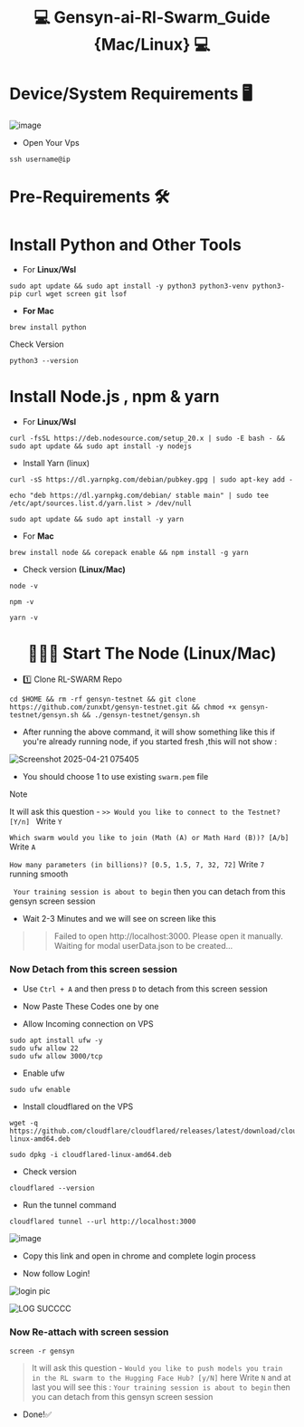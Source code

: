 <div align="center">

# 💻 Gensyn-ai-Rl-Swarm_Guide {Mac/Linux} 💻

</div>


# Device/System Requirements 🖥️

![image](https://github.com/user-attachments/assets/4fbf23bb-846c-4def-be24-157c51fa0b4e)



* Open Your Vps

```
ssh username@ip
```

# Pre-Requirements 🛠

# Install Python and Other Tools

* For **Linux/Wsl**

```
sudo apt update && sudo apt install -y python3 python3-venv python3-pip curl wget screen git lsof

```

* **For Mac**

```
brew install python
```

Check Version

```
python3 --version
```


# Install Node.js , npm & yarn

* For **Linux/Wsl**

```
curl -fsSL https://deb.nodesource.com/setup_20.x | sudo -E bash - && sudo apt update && sudo apt install -y nodejs
```

* Install Yarn (linux)

```
curl -sS https://dl.yarnpkg.com/debian/pubkey.gpg | sudo apt-key add -
```

```
echo "deb https://dl.yarnpkg.com/debian/ stable main" | sudo tee /etc/apt/sources.list.d/yarn.list > /dev/null
```

```
sudo apt update && sudo apt install -y yarn
```


* For **Mac**

```
brew install node && corepack enable && npm install -g yarn
```

* Check version **(Linux/Mac)**

```
node -v
```
```
npm -v
```

```
yarn -v
```
<div align="center">

# 👨🏻‍💻 Start The Node (Linux/Mac) 

</div>


* 1️⃣ Clone RL-SWARM Repo

```
cd $HOME && rm -rf gensyn-testnet && git clone https://github.com/zunxbt/gensyn-testnet.git && chmod +x gensyn-testnet/gensyn.sh && ./gensyn-testnet/gensyn.sh
```
- After running the above command, it will show something like this if you're already running node, if you started fresh ,this will not show :
  
![Screenshot 2025-04-21 075405](https://github.com/user-attachments/assets/37d28590-6f4f-4ecd-9cb6-c831a821e400)

- You should choose 1 to use existing `swarm.pem` file
 
>[!Note]
> It will ask this question - ```>> Would you like to connect to the Testnet? [Y/n] ``` Write `Y`
>
 ``` Which swarm would you like to join (Math (A) or Math Hard (B))? [A/b] ``` Write `A`
 
 ``` How many parameters (in billions)? [0.5, 1.5, 7, 32, 72] ``` Write `7` running smooth
 
``` Your training session is about to begin``` then you can detach from this gensyn screen session

- Wait 2-3 Minutes and we will see on screen like this 
>> Failed to open http://localhost:3000. Please open it manually.
>> Waiting for modal userData.json to be created...

 

###  Now Detach from this screen session
- Use `Ctrl + A` and then press `D` to detach from this screen session

- Now Paste These Codes one by one



* Allow Incoming connection on VPS

```
sudo apt install ufw -y
sudo ufw allow 22
sudo ufw allow 3000/tcp
```

* Enable ufw

```
sudo ufw enable
```

* Install cloudflared on the VPS

```
wget -q https://github.com/cloudflare/cloudflared/releases/latest/download/cloudflared-linux-amd64.deb
````

```
sudo dpkg -i cloudflared-linux-amd64.deb
```

* Check version

```
cloudflared --version
```


* Run the tunnel command

```
cloudflared tunnel --url http://localhost:3000
```



 ![image](https://github.com/user-attachments/assets/c5bdfec5-123d-4625-8da8-f46269700950)


  * Copy this link and open in chrome and complete login process

* Now follow Login!

![login pic](https://github.com/user-attachments/assets/076221e8-8b21-4c31-8f0a-310de095442b)

![LOG SUCCCC](https://github.com/user-attachments/assets/2b1e76ce-ad6f-453d-8391-29a05b187e34)



### Now Re-attach with screen session

```
screen -r gensyn
```

> It will ask this question - ```Would you like to push models you train in the RL swarm to the Hugging Face Hub? [y/N]``` here Write `N` and at last you will see this : ```Your training session is about to begin``` then you can detach from this gensyn screen session


 
* Done!✅
